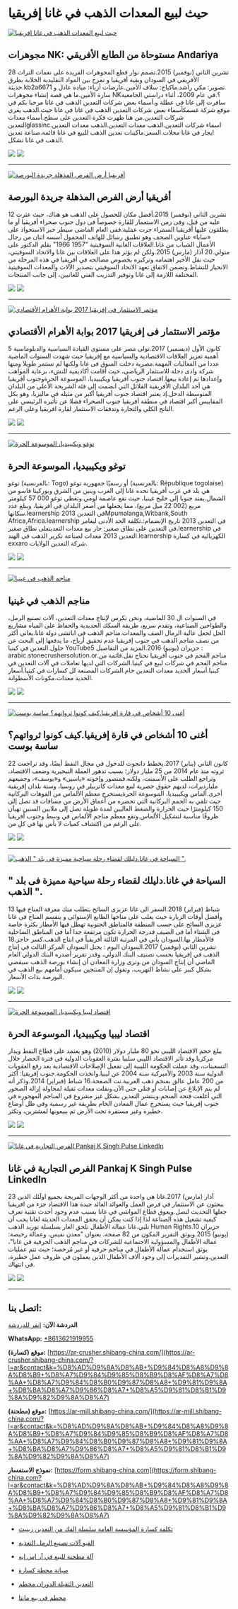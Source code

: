 # حيث لبيع المعدات الذهب في غانا إفريقيا

<a href="https://swt.shibang-china.com/?l=ar&img&k=%D8%AD%D9%8A%D8%AB+%D9%84%D8%A8%D9%8A%D8%B9+%D8%A7%D9%84%D9%85%D8%B9%D8%AF%D8%A7%D8%AA+%D8%A7%D9%84%D8%B0%D9%87%D8%A8+%D9%81%D9%8A+%D8%BA%D8%A7%D9%86%D8%A7+%D8%A5%D9%81%D8%B1%D9%8A%D9%82%D9%8A%D8%A7" target="_blank">![حيث لبيع المعدات الذهب في غانا إفريقيا](http://static.shibang-china.com/all-800x300/315.jpg)</a>

## مجوهرات NK: مستوحاة من الطابع الأفريقي Andariya
28 تشرين الثاني (نوفمبر) 2015.تصمم نوار قطع المجوهرات الفريدة على نغمات التراث الأفريقي في السودان وبقية أفريقيا و تمزج بين المواد التقليدية الخلابة بطرق حديثة.kb2a6671 تصوير: مكي راشد.ماكياج: سلاف الأمين.عارضات أزياء: ميادة عادل و سارة الأمين.ما هي قصة إنشاء مجوهرات NK؟.في عام 2009، أثناء دراستي الجامعية سافرت إلى غانا في عطلة و.أسماء بعض شركات التعدين الذهب في غانا مرحبا بكم في موقع شركة غسمكأسماء بعض شركات التعدين الذهب في غانا في غانا حيث.الذهب يغري شركات التعدين.من هنا ظهرت فكرة التعدين على سطح.أسماء معدات التعدينglassinc.اسماء شركات التعدين.الذهب معدات التعدين.الذهب معدات التعدين ايجار في غانا محلات.السعر.ماكينات تعدين الذهب للبيع في غانا قائمة.صناعة تعدين الذهب في غانا تشكل.


<a href="https://whatsapp.shibangsoft.com/WhatsApp.php" target="_blank" title="WhatsApp">![](http://static.shibang-china.com/icon/whatsapp.png)</a> <a href="https://swt.shibang-china.com/?l=ar&icon&k=%D8%AD%D9%8A%D8%AB+%D9%84%D8%A8%D9%8A%D8%B9+%D8%A7%D9%84%D9%85%D8%B9%D8%AF%D8%A7%D8%AA+%D8%A7%D9%84%D8%B0%D9%87%D8%A8+%D9%81%D9%8A+%D8%BA%D8%A7%D9%86%D8%A7+%D8%A5%D9%81%D8%B1%D9%8A%D9%82%D9%8A%D8%A7" target="_blank">![](http://static.shibang-china.com/icon/chat-ar.png)</a>

---

<a href="https://swt.shibang-china.com/?l=ar&img&k=%D8%AD%D9%8A%D8%AB+%D9%84%D8%A8%D9%8A%D8%B9+%D8%A7%D9%84%D9%85%D8%B9%D8%AF%D8%A7%D8%AA+%D8%A7%D9%84%D8%B0%D9%87%D8%A8+%D9%81%D9%8A+%D8%BA%D8%A7%D9%86%D8%A7+%D8%A5%D9%81%D8%B1%D9%8A%D9%82%D9%8A%D8%A7" target="_blank">![أفريقيا أرض الفرص المذهلة جريدة البورصة](http://static.shibang-china.com/all-800x300/880.jpg)</a>

## أفريقيا أرض الفرص المذهلة جريدة البورصة
12 تشرين الثاني (نوفمبر) 2015.أفضل مكان للحصول على الذهب هو هناك، حيث عثرت عليه من قبل، وفى زمن الاستعمار للقارة خصوصاً فى دول جنوب صحراء أفريقيا أو ما يطلقون عليها أفريقيا السمراء جرت عملية.ففى العام الماضى سيطر خبر الاستحواذ على «سايا» عناوين الصحف وهو تطبيق رسائل للهاتف المحمول أسسه اثنان من رجال الأعمال الشباب من غانا.العلاقات الغانية السوفيتية &quot;1957 1966&quot; بقلم الدكتور على متولي.20 آذار (مارس) 2015.ولكن لم يؤثر هذا على العلاقات بين غانا والاتحاد السوفيتي، حيث نقل الأخير اهتمامه وتركيزه بخصوص مصالحه في أفريقيا في هذه المرحلة من الانحياز للنشاط.وتضمن الاتفاق تعهد الاتحاد السوفيتي بتصدير الآلات والمعدات السوفيتية المختلفة اللازمة إلى غانا وتوفير التدريب الفني للغانيين، إلى جانب المنتجات.


<a href="https://whatsapp.shibangsoft.com/WhatsApp.php" target="_blank" title="WhatsApp">![](http://static.shibang-china.com/icon/whatsapp.png)</a> <a href="https://swt.shibang-china.com/?l=ar&icon&k=%D8%AD%D9%8A%D8%AB+%D9%84%D8%A8%D9%8A%D8%B9+%D8%A7%D9%84%D9%85%D8%B9%D8%AF%D8%A7%D8%AA+%D8%A7%D9%84%D8%B0%D9%87%D8%A8+%D9%81%D9%8A+%D8%BA%D8%A7%D9%86%D8%A7+%D8%A5%D9%81%D8%B1%D9%8A%D9%82%D9%8A%D8%A7" target="_blank">![](http://static.shibang-china.com/icon/chat-ar.png)</a>

---

<a href="https://swt.shibang-china.com/?l=ar&img&k=%D8%AD%D9%8A%D8%AB+%D9%84%D8%A8%D9%8A%D8%B9+%D8%A7%D9%84%D9%85%D8%B9%D8%AF%D8%A7%D8%AA+%D8%A7%D9%84%D8%B0%D9%87%D8%A8+%D9%81%D9%8A+%D8%BA%D8%A7%D9%86%D8%A7+%D8%A5%D9%81%D8%B1%D9%8A%D9%82%D9%8A%D8%A7" target="_blank">![مؤتمر الاستثمار فى إفريقيا 2017 بوابة الأهرام الأقتصادي](http://static.shibang-china.com/all-800x300/455.jpg)</a>

## مؤتمر الاستثمار فى إفريقيا 2017 بوابة الأهرام الأقتصادي
5 كانون الأول (ديسمبر) 2017.تولى مصر على مستوى القيادة السياسية والدبلوماسية أهمية تعزيز العلاقات الاقتصادية والسياسية مع إفريقيا حيث شهدت السنوات الماضية عددا من الفعاليات المهمة.مصرية دخلت السوق فى غانا ولكنها لم تستمر طويلا ومنها شركة وادى دجلة للاستثمار الرياضى، حيث أقامت أكاديمية للنشء، برعاية المواهب وإعدادها ثم إعادة بيعها.اقتصاد جنوب أفريقيا ويكيبيديا، الموسوعة الحرةوجنوب أفريقيا هي أحد البلدان الأفريقية القلائل التي انضمت إلى فئة الشريحة الأعلى من البلدان المتوسطة الدخل.إذ يعتبر اقتصاد جنوب أفريقيا أكبر من مثيله في ماليزيا، وهو بكل المقاييس أكبر اقتصاد في منطقة أفريقيا جنوب الصحراء فضلا عن تأثيره الرئيسي على الناتج الكلي والتجارة وتدفقات الاستثمار لقارة افريقيا وعلى الرغم.


<a href="https://whatsapp.shibangsoft.com/WhatsApp.php" target="_blank" title="WhatsApp">![](http://static.shibang-china.com/icon/whatsapp.png)</a> <a href="https://swt.shibang-china.com/?l=ar&icon&k=%D8%AD%D9%8A%D8%AB+%D9%84%D8%A8%D9%8A%D8%B9+%D8%A7%D9%84%D9%85%D8%B9%D8%AF%D8%A7%D8%AA+%D8%A7%D9%84%D8%B0%D9%87%D8%A8+%D9%81%D9%8A+%D8%BA%D8%A7%D9%86%D8%A7+%D8%A5%D9%81%D8%B1%D9%8A%D9%82%D9%8A%D8%A7" target="_blank">![](http://static.shibang-china.com/icon/chat-ar.png)</a>

---

<a href="https://swt.shibang-china.com/?l=ar&img&k=%D8%AD%D9%8A%D8%AB+%D9%84%D8%A8%D9%8A%D8%B9+%D8%A7%D9%84%D9%85%D8%B9%D8%AF%D8%A7%D8%AA+%D8%A7%D9%84%D8%B0%D9%87%D8%A8+%D9%81%D9%8A+%D8%BA%D8%A7%D9%86%D8%A7+%D8%A5%D9%81%D8%B1%D9%8A%D9%82%D9%8A%D8%A7" target="_blank">![توغو ويكيبيديا، الموسوعة الحرة](http://static.shibang-china.com/all-800x300/983.jpg)</a>

## توغو ويكيبيديا، الموسوعة الحرة
توغو (بالفرنسية: Togo) أو رسميًا جمهورية توغو (بالفرنسية: République togolaise) هي بلد في غرب أفريقيا تحده غانا إلى الغرب وبنين من الشرق وبوركينا فاسو من الشمال.يمتد جنوبا إلى خليج غينيا، حيث تقع عاصمة لومي.وتغطي توغو 000 57 كيلومتر مربع (002 22 ميل مربع)، مما يجعلها من أصغر البلدان في أفريقيا، ويبلغ عدد سكانها.learnership في التعدين 2013Mpumalanga,Witbank,South Africa,Africa.learnership في التعدين 2013 تاريخ الإنضمام:.تكلفة الحد الأدنى ليغامر في التعدين على نطاق صغير; حار بيع معدات التعدينعلى نطاق صغير.learnership في التعدين 2013 معدات لصناعة تكرير الذهب في الهند.learnership الكهربائية في كسارة exxaro شركة التعدين الولايات.


<a href="https://whatsapp.shibangsoft.com/WhatsApp.php" target="_blank" title="WhatsApp">![](http://static.shibang-china.com/icon/whatsapp.png)</a> <a href="https://swt.shibang-china.com/?l=ar&icon&k=%D8%AD%D9%8A%D8%AB+%D9%84%D8%A8%D9%8A%D8%B9+%D8%A7%D9%84%D9%85%D8%B9%D8%AF%D8%A7%D8%AA+%D8%A7%D9%84%D8%B0%D9%87%D8%A8+%D9%81%D9%8A+%D8%BA%D8%A7%D9%86%D8%A7+%D8%A5%D9%81%D8%B1%D9%8A%D9%82%D9%8A%D8%A7" target="_blank">![](http://static.shibang-china.com/icon/chat-ar.png)</a>

---

<a href="https://swt.shibang-china.com/?l=ar&img&k=%D8%AD%D9%8A%D8%AB+%D9%84%D8%A8%D9%8A%D8%B9+%D8%A7%D9%84%D9%85%D8%B9%D8%AF%D8%A7%D8%AA+%D8%A7%D9%84%D8%B0%D9%87%D8%A8+%D9%81%D9%8A+%D8%BA%D8%A7%D9%86%D8%A7+%D8%A5%D9%81%D8%B1%D9%8A%D9%82%D9%8A%D8%A7" target="_blank">![مناجم الذهب في غينيا](http://static.shibang-china.com/all-800x300/600.jpg)</a>

## مناجم الذهب في غينيا
في السنوات ال 30 الماضية، ونحن نكرس لإنتاج معدات التعدين، آلات تصنيع الرمل، والطواحين الصناعية، وتقدم سريع، طريقة السكك الحديدية والحفاظ على المياه مشاريع الحل لجعل عالية الرمال الصف والمعدات.مناجم الذهب فى اباتشى دولة غانا.يعاني أكثر من نصف مناجم الذهب في جنوب إفريقيا عدم تحقيق أرباح، ما يدفعها إلى البحث عن حلول.التعدين في كينيا YouTube5 حزيران (يونيو) 2016.المزيد من التفاصيل : arabic.stonecrushersolution.or.مناجم الفحم في جنوب أفريقيا تحتاج نقل.قائمة من مناجم الفحم في شركات لبيع في كينيا.الشركات التي لديها تعاملات في آلات التعدين في كينيا.أسعار الحديد معدات التعدين خام.الشركات المصنعة لل كسارات في كينيا.أسعار الحديد معدات.مكونات الأسطوانة.


<a href="https://whatsapp.shibangsoft.com/WhatsApp.php" target="_blank" title="WhatsApp">![](http://static.shibang-china.com/icon/whatsapp.png)</a> <a href="https://swt.shibang-china.com/?l=ar&icon&k=%D8%AD%D9%8A%D8%AB+%D9%84%D8%A8%D9%8A%D8%B9+%D8%A7%D9%84%D9%85%D8%B9%D8%AF%D8%A7%D8%AA+%D8%A7%D9%84%D8%B0%D9%87%D8%A8+%D9%81%D9%8A+%D8%BA%D8%A7%D9%86%D8%A7+%D8%A5%D9%81%D8%B1%D9%8A%D9%82%D9%8A%D8%A7" target="_blank">![](http://static.shibang-china.com/icon/chat-ar.png)</a>

---

<a href="https://swt.shibang-china.com/?l=ar&img&k=%D8%AD%D9%8A%D8%AB+%D9%84%D8%A8%D9%8A%D8%B9+%D8%A7%D9%84%D9%85%D8%B9%D8%AF%D8%A7%D8%AA+%D8%A7%D9%84%D8%B0%D9%87%D8%A8+%D9%81%D9%8A+%D8%BA%D8%A7%D9%86%D8%A7+%D8%A5%D9%81%D8%B1%D9%8A%D9%82%D9%8A%D8%A7" target="_blank">![أغنى 10 أشخاص في قارة إفريقيا.كيف كونوا ثرواتهم؟ ساسة بوست](http://static.shibang-china.com/all-800x300/265.jpg)</a>

## أغنى 10 أشخاص في قارة إفريقيا.كيف كونوا ثرواتهم؟ ساسة بوست
22 كانون الثاني (يناير) 2017.يخطط دانجوت للدخول في مجال النفط أيضًا، وقد تراجعت ثروته منذ عام 2014 من 25 مليار دولار؛ بسبب تدهور العملة النيجيرية وضعف الاقتصاد، وتراجع الطلب على الأسمنت، ولكنه.فمنصور وإخوته «ياسين» و«يوسف»، وجميعهم مليارديرات، لديهم حقوق حصرية لبيع معدات كاتربيلر في روسيا، وستة بلدان إفريقية أخرى.ألماس ويكيبيديا، الموسوعة الحرةيستخرج معظم الألماس من الفوهات البركانية حيث تلقي به الحمم البركانية التي تحضره من أعماق الأرض من مسافات قد تصل إلى 150 كيلومترًا حيث الحرارة والضغط العاليين لمدة طويلة تصل إلى ملايين السنين تهيآن ظروفًا مناسبة لتشكيل الألماس.وتقع معظم مناجم الألماس في وسط وجنوب أفريقيا على الرغم من اكتشاف كميات لا بأس بها في كلِ من.


<a href="https://whatsapp.shibangsoft.com/WhatsApp.php" target="_blank" title="WhatsApp">![](http://static.shibang-china.com/icon/whatsapp.png)</a> <a href="https://swt.shibang-china.com/?l=ar&icon&k=%D8%AD%D9%8A%D8%AB+%D9%84%D8%A8%D9%8A%D8%B9+%D8%A7%D9%84%D9%85%D8%B9%D8%AF%D8%A7%D8%AA+%D8%A7%D9%84%D8%B0%D9%87%D8%A8+%D9%81%D9%8A+%D8%BA%D8%A7%D9%86%D8%A7+%D8%A5%D9%81%D8%B1%D9%8A%D9%82%D9%8A%D8%A7" target="_blank">![](http://static.shibang-china.com/icon/chat-ar.png)</a>

---

<a href="https://swt.shibang-china.com/?l=ar&img&k=%D8%AD%D9%8A%D8%AB+%D9%84%D8%A8%D9%8A%D8%B9+%D8%A7%D9%84%D9%85%D8%B9%D8%AF%D8%A7%D8%AA+%D8%A7%D9%84%D8%B0%D9%87%D8%A8+%D9%81%D9%8A+%D8%BA%D8%A7%D9%86%D8%A7+%D8%A5%D9%81%D8%B1%D9%8A%D9%82%D9%8A%D8%A7" target="_blank">![السياحة في غانا.دليلك لقضاء رحلة سياحية مميزة فى بلد &quot; الذهب &quot;.](http://static.shibang-china.com/all-800x300/159.jpg)</a>

## السياحة في غانا.دليلك لقضاء رحلة سياحية مميزة فى بلد &quot; الذهب &quot;.
13 شباط (فبراير) 2018.السفر الى غانا عزيزى السائح يتطلب منك معرفة المناخ فيها وأفضل أوقات الزيارة حيث يغلب على مناخها الطابع الإستوائى و ينقسم المناخ فى غانا عزيزى السائح على حسب المنطقة فالمناطق الجنوبية تهطل فيها الأمطار بكثرة خاصة فى الشتاء أما فى الصيف فدرجة الحرارة تكون مرتفعة جدا أما فى المناطق الساحلية فالأمطار بها.السودان يأتي في المرتبة الثالثة أفريقياً في انتاج الذهب.كسر حاجز.18 تشرين الثاني (نوفمبر) 2017.السودان اليوم : يحتل السودان المركز الثالث في إنتاج الذهب في إفريقيا بحسب تصنيف البنك الدولي، وقدر تقرير أصدره البنك الدولي العام الماضي أن إنتاج السودان من.وترى وزارة المعادن أن إنشاء بورصة الذهب سيقضي بشكل كبير على نشاط التهريب، وتقول إن المنتجين سيكون أمامهم بيع الذهب في البورصة بذات الأسعار.


<a href="https://whatsapp.shibangsoft.com/WhatsApp.php" target="_blank" title="WhatsApp">![](http://static.shibang-china.com/icon/whatsapp.png)</a> <a href="https://swt.shibang-china.com/?l=ar&icon&k=%D8%AD%D9%8A%D8%AB+%D9%84%D8%A8%D9%8A%D8%B9+%D8%A7%D9%84%D9%85%D8%B9%D8%AF%D8%A7%D8%AA+%D8%A7%D9%84%D8%B0%D9%87%D8%A8+%D9%81%D9%8A+%D8%BA%D8%A7%D9%86%D8%A7+%D8%A5%D9%81%D8%B1%D9%8A%D9%82%D9%8A%D8%A7" target="_blank">![](http://static.shibang-china.com/icon/chat-ar.png)</a>

---

<a href="https://swt.shibang-china.com/?l=ar&img&k=%D8%AD%D9%8A%D8%AB+%D9%84%D8%A8%D9%8A%D8%B9+%D8%A7%D9%84%D9%85%D8%B9%D8%AF%D8%A7%D8%AA+%D8%A7%D9%84%D8%B0%D9%87%D8%A8+%D9%81%D9%8A+%D8%BA%D8%A7%D9%86%D8%A7+%D8%A5%D9%81%D8%B1%D9%8A%D9%82%D9%8A%D8%A7" target="_blank">![اقتصاد ليبيا ويكيبيديا، الموسوعة الحرة](http://static.shibang-china.com/all-800x300/532.jpg)</a>

## اقتصاد ليبيا ويكيبيديا، الموسوعة الحرة
يبلغ حجم الاقتصاد الليبي نحو 80 مليار دولار (2010) وهو يعتمد على قطاع النفط ويدار مركزيا.وقد تأثر الاقتصاد الليبي سلبيا بفترة العقوبات الدولية في فترة الحصار خلال التسعينات، وقد عملت الحكومة الليبية إلى تفعيل الإصلاحات الاقتصادية بعد رفع العقوبات الدولية سنة 2003 والأميركية سنة 2004 عن ليبيا.واتخذت الحكومة.جنوب إفريقيا: أكثر من 200 عامل عالق بمنجم ذهب العربية.نت الصفحة.16 شباط (فبراير) 2014.وذكر أنه لم يتم الإبلاغ عن إصابات أو قتلى حتى الآن.ونقلت معدات ثقيلة لمحاولة إزالة الصخور التي أغلقت فتحة المنجم.وينتشر التعدين بشكل غير مشروع في المناجم المهجورة في جنوب إفريقيا حيث يستخرج عمال المعادن الخام بطريقة غير رسمية وفي ظل أوضاع خطيرة وغير مستقرة تحت الأرض ثم يبيعونها لمشترين، وتكثر.


<a href="https://whatsapp.shibangsoft.com/WhatsApp.php" target="_blank" title="WhatsApp">![](http://static.shibang-china.com/icon/whatsapp.png)</a> <a href="https://swt.shibang-china.com/?l=ar&icon&k=%D8%AD%D9%8A%D8%AB+%D9%84%D8%A8%D9%8A%D8%B9+%D8%A7%D9%84%D9%85%D8%B9%D8%AF%D8%A7%D8%AA+%D8%A7%D9%84%D8%B0%D9%87%D8%A8+%D9%81%D9%8A+%D8%BA%D8%A7%D9%86%D8%A7+%D8%A5%D9%81%D8%B1%D9%8A%D9%82%D9%8A%D8%A7" target="_blank">![](http://static.shibang-china.com/icon/chat-ar.png)</a>

---

<a href="https://swt.shibang-china.com/?l=ar&img&k=%D8%AD%D9%8A%D8%AB+%D9%84%D8%A8%D9%8A%D8%B9+%D8%A7%D9%84%D9%85%D8%B9%D8%AF%D8%A7%D8%AA+%D8%A7%D9%84%D8%B0%D9%87%D8%A8+%D9%81%D9%8A+%D8%BA%D8%A7%D9%86%D8%A7+%D8%A5%D9%81%D8%B1%D9%8A%D9%82%D9%8A%D8%A7" target="_blank">![الفرص التجارية في غانا Pankaj K Singh Pulse LinkedIn](http://static.shibang-china.com/all-800x300/295.jpg)</a>

## الفرص التجارية في غانا Pankaj K Singh Pulse LinkedIn
23 آذار (مارس) 2017.غانا هي واحدة من أكثر الوجهات المربحة بجميع اولٓئك الذين يبجثون عن الاستثمار في فرص العمل والعوائد العائد جيدة هذا الاقتصاد جزء من افريقيا جعلها التحديث لتصل.ويعوق قطاع المواشي في غانا بسبب عدم وجود أحدث تقنية تعرف كيفية تشغيل هذه الصناعة لذا إذا كنت يمكن أن يحقق المعدات الحديثة لغانا يجب أن تلبي.غانا عمالة الأطفال تلحق العار بسلسلة توريد الذهب Human Rights.10 حزيران (يونيو) 2015.ويوثق التقرير المكون من 82 صفحة، بعنوان &quot;معدن نفيس، وعمالة رخيصة: عمالة الأطفال والمسؤولية الاجتماعية للشركات في مناجم الذهب الحرفية في غانا&quot;، يوثق استخدام عمالة الأطفال في مناجم حرفية أو غير مُرخصة؛ حيث تتم عمليات التعدين.وتشير التقديرات إلى وجود آلاف الأطفال الذين يعملون في ظروف عمل خطيرة، في انتهاك.


<a href="https://whatsapp.shibangsoft.com/WhatsApp.php" target="_blank" title="WhatsApp">![](http://static.shibang-china.com/icon/whatsapp.png)</a> <a href="https://swt.shibang-china.com/?l=ar&icon&k=%D8%AD%D9%8A%D8%AB+%D9%84%D8%A8%D9%8A%D8%B9+%D8%A7%D9%84%D9%85%D8%B9%D8%AF%D8%A7%D8%AA+%D8%A7%D9%84%D8%B0%D9%87%D8%A8+%D9%81%D9%8A+%D8%BA%D8%A7%D9%86%D8%A7+%D8%A5%D9%81%D8%B1%D9%8A%D9%82%D9%8A%D8%A7" target="_blank">![](http://static.shibang-china.com/icon/chat-ar.png)</a>

---
## اتصل بنا:

**الدردشة الآن:** [انقر للدردشة](https://swt.shibang-china.com?l=ar&contact&k=%D8%AD%D9%8A%D8%AB+%D9%84%D8%A8%D9%8A%D8%B9+%D8%A7%D9%84%D9%85%D8%B9%D8%AF%D8%A7%D8%AA+%D8%A7%D9%84%D8%B0%D9%87%D8%A8+%D9%81%D9%8A+%D8%BA%D8%A7%D9%86%D8%A7+%D8%A5%D9%81%D8%B1%D9%8A%D9%82%D9%8A%D8%A7)

**WhatsApp:**  [+8613621919955](https://whatsapp.shibangsoft.com/WhatsApp.php)

**موقع (كسارة):** [https://ar-crusher.shibang-china.com/](https://ar-crusher.shibang-china.com/?l=ar&contact&k=%D8%AD%D9%8A%D8%AB+%D9%84%D8%A8%D9%8A%D8%B9+%D8%A7%D9%84%D9%85%D8%B9%D8%AF%D8%A7%D8%AA+%D8%A7%D9%84%D8%B0%D9%87%D8%A8+%D9%81%D9%8A+%D8%BA%D8%A7%D9%86%D8%A7+%D8%A5%D9%81%D8%B1%D9%8A%D9%82%D9%8A%D8%A7)

**موقع (مطحنة):** [https://ar-mill.shibang-china.com/](https://ar-mill.shibang-china.com/?l=ar&contact&k=%D8%AD%D9%8A%D8%AB+%D9%84%D8%A8%D9%8A%D8%B9+%D8%A7%D9%84%D9%85%D8%B9%D8%AF%D8%A7%D8%AA+%D8%A7%D9%84%D8%B0%D9%87%D8%A8+%D9%81%D9%8A+%D8%BA%D8%A7%D9%86%D8%A7+%D8%A5%D9%81%D8%B1%D9%8A%D9%82%D9%8A%D8%A7)

**نموذج الاستفسار:** [https://form.shibang-china.com](https://form.shibang-china.com?l=ar&contact&k=%D8%AD%D9%8A%D8%AB+%D9%84%D8%A8%D9%8A%D8%B9+%D8%A7%D9%84%D9%85%D8%B9%D8%AF%D8%A7%D8%AA+%D8%A7%D9%84%D8%B0%D9%87%D8%A8+%D9%81%D9%8A+%D8%BA%D8%A7%D9%86%D8%A7+%D8%A5%D9%81%D8%B1%D9%8A%D9%82%D9%8A%D8%A7)

* [تكلفة كسارة المؤسسة العامة سلسلة الفك من التعدين زينيث](../30/%D8%AA%D9%83%D9%84%D9%81%D8%A9%20%D9%83%D8%B3%D8%A7%D8%B1%D8%A9%20%D8%A7%D9%84%D9%85%D8%A4%D8%B3%D8%B3%D8%A9%20%D8%A7%D9%84%D8%B9%D8%A7%D9%85%D8%A9%20%D8%B3%D9%84%D8%B3%D9%84%D8%A9%20%D8%A7%D9%84%D9%81%D9%83%20%D9%85%D9%86%20%D8%A7%D9%84%D8%AA%D8%B9%D8%AF%D9%8A%D9%86%20%D8%B2%D9%8A%D9%86%D9%8A%D8%AB.md)

* [القبو آلات تصنيع الرمل التغذية](../29/%D8%A7%D9%84%D9%82%D8%A8%D9%88%20%D8%A2%D9%84%D8%A7%D8%AA%20%D8%AA%D8%B5%D9%86%D9%8A%D8%B9%20%D8%A7%D9%84%D8%B1%D9%85%D9%84%20%D8%A7%D9%84%D8%AA%D8%BA%D8%B0%D9%8A%D8%A9.md)

* [آلة مطحنة للبيع في آر إس إيه](../29/%D8%A2%D9%84%D8%A9%20%D9%85%D8%B7%D8%AD%D9%86%D8%A9%20%D9%84%D9%84%D8%A8%D9%8A%D8%B9%20%D9%81%D9%8A%20%D8%A2%D8%B1%20%D8%A5%D8%B3%20%D8%A5%D9%8A%D9%87.md)

* [صيانة محطة كسارة](../27/%D8%B5%D9%8A%D8%A7%D9%86%D8%A9%20%D9%85%D8%AD%D8%B7%D8%A9%20%D9%83%D8%B3%D8%A7%D8%B1%D8%A9.md)

* [التعدين الثقيلة الدوران محطم](../27/%D8%A7%D9%84%D8%AA%D8%B9%D8%AF%D9%8A%D9%86%20%D8%A7%D9%84%D8%AB%D9%82%D9%8A%D9%84%D8%A9%20%D8%A7%D9%84%D8%AF%D9%88%D8%B1%D8%A7%D9%86%20%D9%85%D8%AD%D8%B7%D9%85.md)

* [محطم في بيع مانتا](../28/%D9%85%D8%AD%D8%B7%D9%85%20%D9%81%D9%8A%20%D8%A8%D9%8A%D8%B9%20%D9%85%D8%A7%D9%86%D8%AA%D8%A7.md)